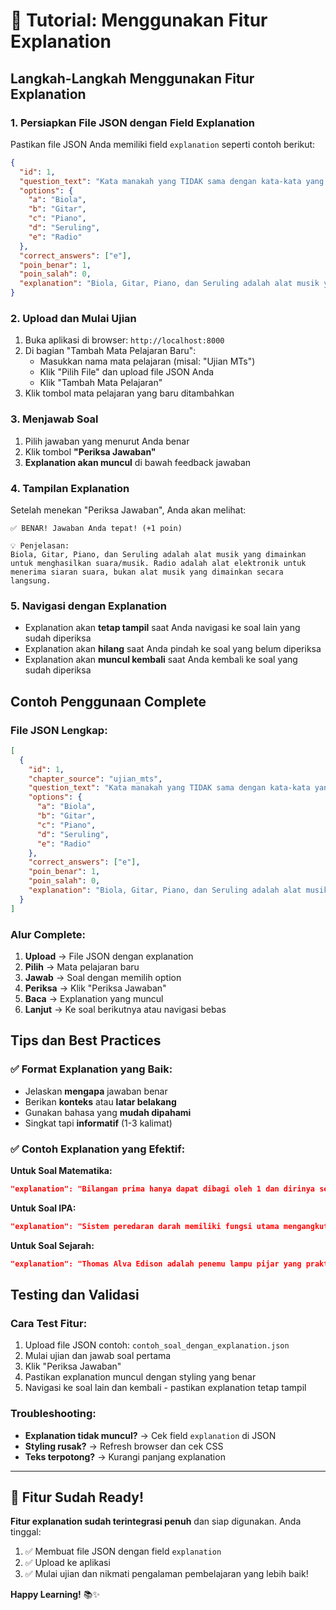 # 🎯 Tutorial: Menggunakan Fitur Explanation

## Langkah-Langkah Menggunakan Fitur Explanation

### 1. **Persiapkan File JSON dengan Field Explanation**

Pastikan file JSON Anda memiliki field `explanation` seperti contoh berikut:

```json
{
  "id": 1,
  "question_text": "Kata manakah yang TIDAK sama dengan kata-kata yang lain?",
  "options": {
    "a": "Biola",
    "b": "Gitar", 
    "c": "Piano",
    "d": "Seruling",
    "e": "Radio"
  },
  "correct_answers": ["e"],
  "poin_benar": 1,
  "poin_salah": 0,
  "explanation": "Biola, Gitar, Piano, dan Seruling adalah alat musik yang dimainkan untuk menghasilkan suara/musik. Radio adalah alat elektronik untuk menerima siaran suara, bukan alat musik yang dimainkan secara langsung."
}
```

### 2. **Upload dan Mulai Ujian**

1. Buka aplikasi di browser: `http://localhost:8000`
2. Di bagian "Tambah Mata Pelajaran Baru":
   - Masukkan nama mata pelajaran (misal: "Ujian MTs")
   - Klik "Pilih File" dan upload file JSON Anda
   - Klik "Tambah Mata Pelajaran"
3. Klik tombol mata pelajaran yang baru ditambahkan

### 3. **Menjawab Soal**

1. Pilih jawaban yang menurut Anda benar
2. Klik tombol **"Periksa Jawaban"**
3. **Explanation akan muncul** di bawah feedback jawaban

### 4. **Tampilan Explanation**

Setelah menekan "Periksa Jawaban", Anda akan melihat:

```
✅ BENAR! Jawaban Anda tepat! (+1 poin)

💡 Penjelasan:
Biola, Gitar, Piano, dan Seruling adalah alat musik yang dimainkan 
untuk menghasilkan suara/musik. Radio adalah alat elektronik untuk 
menerima siaran suara, bukan alat musik yang dimainkan secara langsung.
```

### 5. **Navigasi dengan Explanation**

- Explanation akan **tetap tampil** saat Anda navigasi ke soal lain yang sudah diperiksa
- Explanation akan **hilang** saat Anda pindah ke soal yang belum diperiksa
- Explanation akan **muncul kembali** saat Anda kembali ke soal yang sudah diperiksa

## Contoh Penggunaan Complete

### File JSON Lengkap:
```json
[
  {
    "id": 1,
    "chapter_source": "ujian_mts",
    "question_text": "Kata manakah yang TIDAK sama dengan kata-kata yang lain?",
    "options": {
      "a": "Biola",
      "b": "Gitar",
      "c": "Piano", 
      "d": "Seruling",
      "e": "Radio"
    },
    "correct_answers": ["e"],
    "poin_benar": 1,
    "poin_salah": 0,
    "explanation": "Biola, Gitar, Piano, dan Seruling adalah alat musik yang dimainkan untuk menghasilkan suara/musik. Radio adalah alat elektronik untuk menerima siaran suara, bukan alat musik yang dimainkan secara langsung."
  }
]
```

### Alur Complete:
1. **Upload** → File JSON dengan explanation
2. **Pilih** → Mata pelajaran baru
3. **Jawab** → Soal dengan memilih option
4. **Periksa** → Klik "Periksa Jawaban"
5. **Baca** → Explanation yang muncul
6. **Lanjut** → Ke soal berikutnya atau navigasi bebas

## Tips dan Best Practices

### ✅ **Format Explanation yang Baik:**
- Jelaskan **mengapa** jawaban benar
- Berikan **konteks** atau **latar belakang**
- Gunakan bahasa yang **mudah dipahami**
- Singkat tapi **informatif** (1-3 kalimat)

### ✅ **Contoh Explanation yang Efektif:**

**Untuk Soal Matematika:**
```json
"explanation": "Bilangan prima hanya dapat dibagi oleh 1 dan dirinya sendiri. Dari pilihan yang ada, hanya 17 yang merupakan bilangan prima. Yang lain: 15 (3×5), 21 (3×7), 25 (5×5), 27 (3×9)."
```

**Untuk Soal IPA:**
```json  
"explanation": "Sistem peredaran darah memiliki fungsi utama mengangkut oksigen, nutrisi, dan zat-zat penting lainnya ke seluruh tubuh, serta membuang sisa metabolisme."
```

**Untuk Soal Sejarah:**
```json
"explanation": "Thomas Alva Edison adalah penemu lampu pijar yang praktis dan tahan lama pada tahun 1879. Meskipun ada inventor lain sebelumnya, Edison yang berhasil membuatnya komersial."
```

## Testing dan Validasi

### Cara Test Fitur:
1. Upload file JSON contoh: `contoh_soal_dengan_explanation.json`
2. Mulai ujian dan jawab soal pertama
3. Klik "Periksa Jawaban"
4. Pastikan explanation muncul dengan styling yang benar
5. Navigasi ke soal lain dan kembali - pastikan explanation tetap tampil

### Troubleshooting:
- **Explanation tidak muncul?** → Cek field `explanation` di JSON
- **Styling rusak?** → Refresh browser dan cek CSS
- **Teks terpotong?** → Kurangi panjang explanation

---

## 🚀 Fitur Sudah Ready!

**Fitur explanation sudah terintegrasi penuh** dan siap digunakan. Anda tinggal:
1. ✅ Membuat file JSON dengan field `explanation`
2. ✅ Upload ke aplikasi
3. ✅ Mulai ujian dan nikmati pengalaman pembelajaran yang lebih baik!

**Happy Learning!** 📚✨
